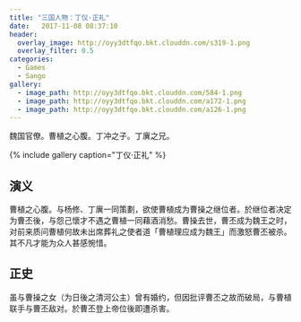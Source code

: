 ```yaml
---
title: "三国人物：丁仪·正礼"
date:   2017-11-08 08:37:10
header:
  overlay_image: http://oyy3dtfqo.bkt.clouddn.com/s319-1.png
  overlay_filter: 0.5
categories:
  - Games
  - Sango
gallery:
  - image_path: http://oyy3dtfqo.bkt.clouddn.com/584-1.png
  - image_path: http://oyy3dtfqo.bkt.clouddn.com/a172-1.png
  - image_path: http://oyy3dtfqo.bkt.clouddn.com/a126-1.png
---
```


魏国官僚。曹植之心腹。丁冲之子。丁廙之兄。

{% include gallery caption="丁仪·正礼" %}

## 演义

曹植之心腹。与杨修、丁廙一同策劃，欲使曹植成为曹操之继位者。於继位者决定为曹丕後，与怨己懷才不遇之曹植一同藉酒消愁。曹操去世，曹丕成为魏王之时，对前来质问曹植何故未出席葬礼之使者道「曹植理应成为魏王」而激怒曹丕被杀。其不凡才能为众人甚感惋惜。

## 正史

虽与曹操之女（为日後之清河公主）曾有婚约，但因批评曹丕之故而破局，与曹植联手与曹丕敌对。於曹丕登上帝位後即遭杀害。